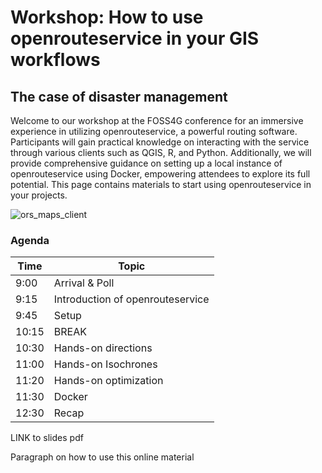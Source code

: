 # Workshop: How to use openrouteservice in your GIS workflows
## The case of disaster management 

Welcome to our workshop at the FOSS4G conference for an immersive experience in utilizing openrouteservice, a powerful routing software. Participants will gain practical knowledge on interacting with the service through various clients such as QGIS, R, and Python. Additionally, we will provide comprehensive guidance on setting up a local instance of openrouteservice using Docker, empowering attendees to explore its full potential.
This page contains materials to start using openrouteservice in your projects. 

![ors_maps_client](./img/ors_maps_client.png)


### Agenda 

| Time 	    | Topic                            	 |
|-----------|------------------------------------|
| 9:00   	  | Arrival & Poll                   	 |
| 9:15   	  | Introduction of openrouteservice 	 |
| 9:45   	  | Setup                            	 |
| 10:15   	 | BREAK                            	 |
| 10:30   	 | Hands-on directions              	 |
| 11:00   	 | Hands-on Isochrones              	 |
| 11:20   	 | Hands-on optimization            	 |
| 11:30   	 | Docker                           	 |
| 12:30   	 | Recap                        	     |


LINK to slides pdf

Paragraph on how to use this online material
